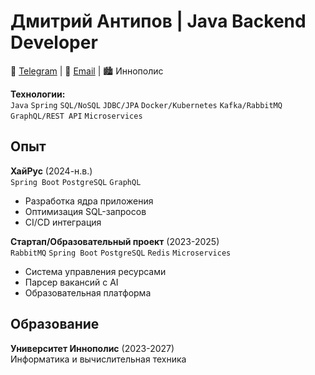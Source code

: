 # Дмитрий Антипов | Java Backend Developer

📱 [Telegram](https://t.me/stacss) | 📧 [Email](mailto:gd.host@yandex.ru) | 🏙️ Иннополис

**Технологии:**  
`Java` `Spring` `SQL/NoSQL` `JDBC/JPA` `Docker/Kubernetes` `Kafka/RabbitMQ` `GraphQL/REST API` `Microservices`

## Опыт
**ХайРус** (2024-н.в.)  
`Spring Boot` `PostgreSQL` `GraphQL`  
- Разработка ядра приложения  
- Оптимизация SQL-запросов  
- CI/CD интеграция

**Стартап/Образовательный проект** (2023-2025)  
`RabbitMQ` `Spring Boot` `PostgreSQL` `Redis` `Microservices`
- Система управления ресурсами  
- Парсер вакансий с AI  
- Образовательная платформа

## Образование
**Университет Иннополис** (2023-2027)  
Информатика и вычислительная техника
